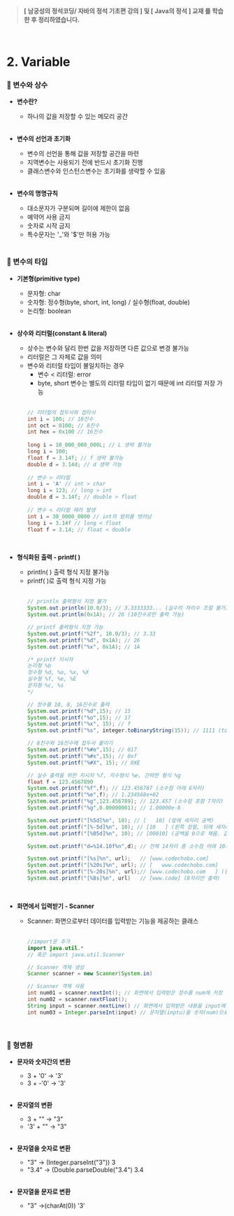 >**[ 남궁성의 정석코딩/ 자바의 정석 기초편 강의 ] 및 [ Java의 정석 ] 교재 를 학습한 후 정리하였습니다.**

</br>

# 2. Variable
### 📌 변수와 상수

* **변수란?**

  * 하나의 값을 저장할 수 있는 메모리 공간
  <br/><br/>

* **변수의 선언과 초기화**

  * 변수의 선언을 통해 값을 저장할 공간을 마련
  * 지역변수는 사용되기 전에 반드시 초기화 진행
  * 클래스변수와 인스턴스변수는 초기화를 생략할 수 있음
  <br/><br/>

* **변수의 명명규칙**

  * 대소문자가 구분되며 길이에 제한이 없음
  * 예약어 사용 금지
  * 숫자로 시작 금지
  * 특수문자는 '_'와 '$'만 허용 가능
  <br/><br/>

###  📌 변수의 타입
* **기본형(primitive type)**

  * 문자형: char
  * 숫자형: 정수형(byte, short, int, long) / 실수형(float, double)
  * 논리형: boolean
  <br/><br/>

* **상수와 리터럴(constant & literal)**
  * 상수는 변수와 달리 한번 값을 저장하면 다른 값으로 변경 불가능
  * 리터럴은 그 자체로 값을 의미
  * 변수와 리터럴 타입이 불일치하는 경우 
    * 변수 < 리터럴: error
    * byte, short 변수는 별도의 리터럴 타입이 없기 때문에 int 리터럴 저장 가능
    <br/><br/>
    ```java
    // 리터럴의 접두사와 접미사
    int i = 100; // 10진수
    int oct = 0100; // 8진수
    int hex = 0x100 // 16진수
 
    long i = 10_000_000_000L; // L 생략 불가능
    long i = 100; 
    float f = 3.14f; // f 생략 불가능
    double d = 3.14d; // d 생략 가능
 
    // 변수 > 리터럴 
    int i = 'A' // int > char
    long i = 123; // long > int
    double d = 3.14f; // double > float
 
    // 변수 < 리터럴 에러 발생
    int i = 30_0000_0000 // int의 범위를 벗어남
    long i = 3.14f // long < float
    float f = 3.14; // float < double 
     ```
    <br/>

* **형식화된 출력 - printf( )**
  
  * println( ) 출력 형식 지정 불가능
  * printf( )로 출력 형식 지정 가능
  <br/><br/>
    ```java
    // println 출력형식 지정 불가
    System.out.println(10.0/3); // 3.3333333... (실수의 자리수 조절 불가)
    System.out.println(0x1A); // 26 (10진수로만 출력 가능)
    
    // printf 출력형식 지정 가능
    System.out.printf("%2f", 10.0/3); // 3.33
    System.out.printf("%d", 0x1A); // 26
    System.out.printf("%x", 0x1A); // 1A
    
    /* printf 지시자
    논리형 %b
    정수형 %d, %o, %x, %X
    실수형 %f, %e, %E
    문자형 %c, %s
    */
    
    // 정수를 10, 8, 16진수로 출력
    System.out.printf("%d",15); // 15
    System.out.printf("%o",15); // 17
    System.out.printf("%x", 15); // f
    System.out.printf("%s", integer.toBinaryString(15)); // 1111 (toBinaryString 정수>2진수 변환 메소드)
    
    // 8진수와 16진수에 접두사 붙이기
    System.out.printf("%#o",15); // 017
    System.out.printf("%#x",15); // 0xf
    System.out.printf("%#X", 15); // 0XE
    
    // 실수 출력을 위한 지시자 %f, 지수형식 %e, 간략한 형식 %g
    float f = 123.4567890
    System.out.printf("%f",f); // 123.456787 (소수점 아래 6자리)
    System.out.printf("%e",f); // 1.234568e+02
    System.out.printf("%g",123.456789); // 123.457 (소수점 포함 7자리)
    System.out.printf("%g",0.00000001); // 1.00000e-8
    
    System.out.printf("[%5d]%n", 10); // [   10] (앞에 세자리 공백)
    System.out.printf("[%-5d]%n", 10); // [10   ] (왼쪽 정렬, 뒤에 세자리 공백)
    System.out.printf("[%05d]%n", 10); // [00010] (공백을 0으로 채움. 값이 지정한 자리수보다 큰 경우 짤리지 않고 모두 출력)
    
    System.out.printf("d=%14.10f%n",d); // 전체 14자리 중 소수점 아래 10자리
    
    System.out.printf("[%s]%n", url);   // [www.codechobo.com]
    System.out.printf("[%20s]%n", url); // [   www.codechobo.com]
    System.out.printf("[%-20s]%n", url);// [www.codechobo.com   ] (왼쪽 정렬)
    System.out.printf("[%8s]%n", url)   // [www.code] (8자리만 출력)
    ```
  <br/>

* **화면에서 입력받기 - Scanner**
  * Scanner: 화면으로부터 데이터를 입력받는 기능을 제공하는 클래스
  <br/><br/>
    ```java
    //import문 추가
    import java.util.* 
    // 혹은 import java.util.Scanner
    
    // Scanner 객체 생성
    Scanner scanner = new Scanner(System.in)
    
    // Scanner 객체 사용
    int num01 = scanner.nextInt(); // 화면에서 입력받은 정수를 num에 저장
    int num02 = scanner.nextFloat();
    String input = scanner.nextLine() // 화면에서 입력받은 내용을 input에 저장
    int num03 = Integer.parseInt(input) // 문자열(inptu)을 숫자(num)으로 변환
    ```
  <br/>
 
### 📌 형변환

* **문자와 숫자간의 변환**
  * 3 + '0' → '3'
  * 3 + -'0' → '3' 
  <br/><br/>

* **문자열의 변환**
  * 3 + "" → "3"
  * '3' + "" → "3"
  <br/><br/>

* **문자열을 숫자로 변환**
  * "3" → (Integer.parseInt("3")) 3 
  * "3.4" → (Double.parseDouble("3.4") 3.4
  <br/><br/>
  
* **문자열을 문자로 변환**
  * "3" →(charAt(0)) '3' 